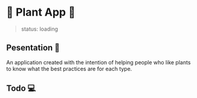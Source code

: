 # 🌵 Plant App 🌿

 >status: loading

## Pesentation 🌿

An application created with the intention of helping people who like plants to know what the best practices are for each type.

## Todo 💻



